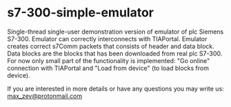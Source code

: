 # s7-300-simple-emulator
Single-thread single-user demonstration version of emulator of plc Siemens S7-300.
Emulator can correctly interconnects with TIAPortal. Emulator creates correct s7Comm packets that consists of header and data block.  Data blocks are the blocks that has been downloaded from real plc S7-300. For now only small part of the functionality is implemented: "Go online" connection with TIAPortal and  "Load from device" (to load blocks from device). 

If you are interested in more details or have any questions you may write us: max_zev@protonmail.com
